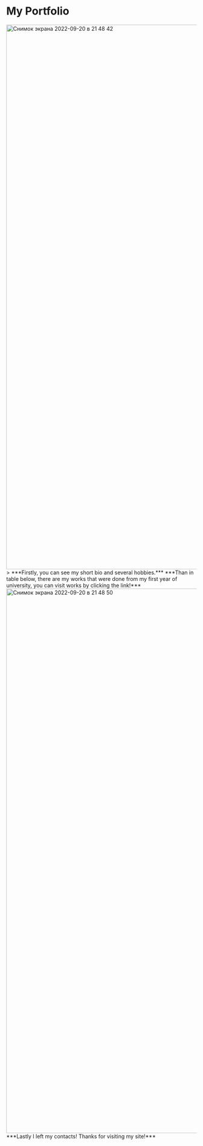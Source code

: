 # My Portfolio
<img width="1440" alt="Снимок экрана 2022-09-20 в 21 48 42" src="https://user-images.githubusercontent.com/100344816/191305357-bdc79dfe-eb00-469d-8fa5-c4ca41f0fd57.png">
> ***Firstly, you can see my short bio and several hobbies.***
***Than in table below, there are my works that were done from my first year of university, you can visit works by clicking the link!***
<img width="1440" alt="Снимок экрана 2022-09-20 в 21 48 50" src="https://user-images.githubusercontent.com/100344816/191305426-06b67208-7a36-454d-8c99-5e57808729a9.png">
***Lastly I left my contacts! Thanks for visiting my site!***
